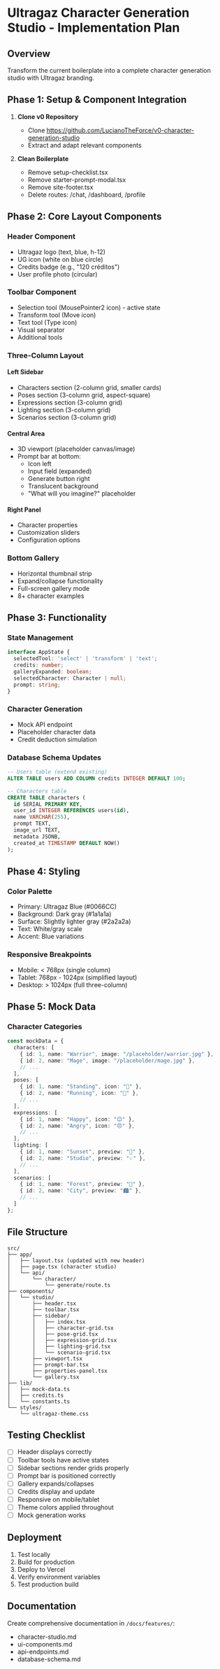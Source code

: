 # Ultragaz Character Generation Studio - Implementation Plan

## Overview
Transform the current boilerplate into a complete character generation studio with Ultragaz branding.

## Phase 1: Setup & Component Integration
1. **Clone v0 Repository**
   - Clone https://github.com/LucianoTheForce/v0-character-generation-studio
   - Extract and adapt relevant components

2. **Clean Boilerplate**
   - Remove setup-checklist.tsx
   - Remove starter-prompt-modal.tsx
   - Remove site-footer.tsx
   - Delete routes: /chat, /dashboard, /profile

## Phase 2: Core Layout Components

### Header Component
- Ultragaz logo (text, blue, h-12)
- UG icon (white on blue circle)
- Credits badge (e.g., "120 créditos")
- User profile photo (circular)

### Toolbar Component
- Selection tool (MousePointer2 icon) - active state
- Transform tool (Move icon)
- Text tool (Type icon)
- Visual separator
- Additional tools

### Three-Column Layout

#### Left Sidebar
- Characters section (2-column grid, smaller cards)
- Poses section (3-column grid, aspect-square)
- Expressions section (3-column grid)
- Lighting section (3-column grid)
- Scenarios section (3-column grid)

#### Central Area
- 3D viewport (placeholder canvas/image)
- Prompt bar at bottom:
  - Icon left
  - Input field (expanded)
  - Generate button right
  - Translucent background
  - "What will you imagine?" placeholder

#### Right Panel
- Character properties
- Customization sliders
- Configuration options

### Bottom Gallery
- Horizontal thumbnail strip
- Expand/collapse functionality
- Full-screen gallery mode
- 8+ character examples

## Phase 3: Functionality

### State Management
```typescript
interface AppState {
  selectedTool: 'select' | 'transform' | 'text';
  credits: number;
  galleryExpanded: boolean;
  selectedCharacter: Character | null;
  prompt: string;
}
```

### Character Generation
- Mock API endpoint
- Placeholder character data
- Credit deduction simulation

### Database Schema Updates
```sql
-- Users table (extend existing)
ALTER TABLE users ADD COLUMN credits INTEGER DEFAULT 100;

-- Characters table
CREATE TABLE characters (
  id SERIAL PRIMARY KEY,
  user_id INTEGER REFERENCES users(id),
  name VARCHAR(255),
  prompt TEXT,
  image_url TEXT,
  metadata JSONB,
  created_at TIMESTAMP DEFAULT NOW()
);
```

## Phase 4: Styling

### Color Palette
- Primary: Ultragaz Blue (#0066CC)
- Background: Dark gray (#1a1a1a)
- Surface: Slightly lighter gray (#2a2a2a)
- Text: White/gray scale
- Accent: Blue variations

### Responsive Breakpoints
- Mobile: < 768px (single column)
- Tablet: 768px - 1024px (simplified layout)
- Desktop: > 1024px (full three-column)

## Phase 5: Mock Data

### Character Categories
```typescript
const mockData = {
  characters: [
    { id: 1, name: "Warrior", image: "/placeholder/warrior.jpg" },
    { id: 2, name: "Mage", image: "/placeholder/mage.jpg" },
    // ...
  ],
  poses: [
    { id: 1, name: "Standing", icon: "🧍" },
    { id: 2, name: "Running", icon: "🏃" },
    // ...
  ],
  expressions: [
    { id: 1, name: "Happy", icon: "😊" },
    { id: 2, name: "Angry", icon: "😠" },
    // ...
  ],
  lighting: [
    { id: 1, name: "Sunset", preview: "🌅" },
    { id: 2, name: "Studio", preview: "💡" },
    // ...
  ],
  scenarios: [
    { id: 1, name: "Forest", preview: "🌲" },
    { id: 2, name: "City", preview: "🏙️" },
    // ...
  ]
};
```

## File Structure
```
src/
├── app/
│   ├── layout.tsx (updated with new header)
│   ├── page.tsx (character studio)
│   └── api/
│       └── character/
│           └── generate/route.ts
├── components/
│   └── studio/
│       ├── header.tsx
│       ├── toolbar.tsx
│       ├── sidebar/
│       │   ├── index.tsx
│       │   ├── character-grid.tsx
│       │   ├── pose-grid.tsx
│       │   ├── expression-grid.tsx
│       │   ├── lighting-grid.tsx
│       │   └── scenario-grid.tsx
│       ├── viewport.tsx
│       ├── prompt-bar.tsx
│       ├── properties-panel.tsx
│       └── gallery.tsx
├── lib/
│   ├── mock-data.ts
│   ├── credits.ts
│   └── constants.ts
└── styles/
    └── ultragaz-theme.css
```

## Testing Checklist
- [ ] Header displays correctly
- [ ] Toolbar tools have active states
- [ ] Sidebar sections render grids properly
- [ ] Prompt bar is positioned correctly
- [ ] Gallery expands/collapses
- [ ] Credits display and update
- [ ] Responsive on mobile/tablet
- [ ] Theme colors applied throughout
- [ ] Mock generation works

## Deployment
1. Test locally
2. Build for production
3. Deploy to Vercel
4. Verify environment variables
5. Test production build

## Documentation
Create comprehensive documentation in `/docs/features/`:
- character-studio.md
- ui-components.md
- api-endpoints.md
- database-schema.md